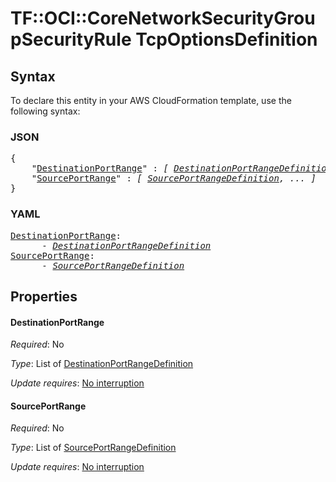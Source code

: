 # TF::OCI::CoreNetworkSecurityGroupSecurityRule TcpOptionsDefinition

## Syntax

To declare this entity in your AWS CloudFormation template, use the following syntax:

### JSON

<pre>
{
    "<a href="#destinationportrange" title="DestinationPortRange">DestinationPortRange</a>" : <i>[ <a href="destinationportrangedefinition.md">DestinationPortRangeDefinition</a>, ... ]</i>,
    "<a href="#sourceportrange" title="SourcePortRange">SourcePortRange</a>" : <i>[ <a href="sourceportrangedefinition.md">SourcePortRangeDefinition</a>, ... ]</i>
}
</pre>

### YAML

<pre>
<a href="#destinationportrange" title="DestinationPortRange">DestinationPortRange</a>: <i>
      - <a href="destinationportrangedefinition.md">DestinationPortRangeDefinition</a></i>
<a href="#sourceportrange" title="SourcePortRange">SourcePortRange</a>: <i>
      - <a href="sourceportrangedefinition.md">SourcePortRangeDefinition</a></i>
</pre>

## Properties

#### DestinationPortRange

_Required_: No

_Type_: List of <a href="destinationportrangedefinition.md">DestinationPortRangeDefinition</a>

_Update requires_: [No interruption](https://docs.aws.amazon.com/AWSCloudFormation/latest/UserGuide/using-cfn-updating-stacks-update-behaviors.html#update-no-interrupt)

#### SourcePortRange

_Required_: No

_Type_: List of <a href="sourceportrangedefinition.md">SourcePortRangeDefinition</a>

_Update requires_: [No interruption](https://docs.aws.amazon.com/AWSCloudFormation/latest/UserGuide/using-cfn-updating-stacks-update-behaviors.html#update-no-interrupt)

